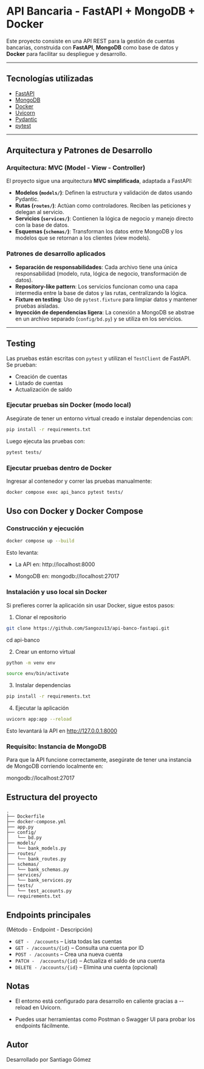 # API Bancaria - FastAPI + MongoDB + Docker

Este proyecto consiste en una API REST para la gestión de cuentas bancarias, construida con **FastAPI**, **MongoDB** como base de datos y **Docker** para facilitar su despliegue y desarrollo.

---

## Tecnologías utilizadas

- [FastAPI](https://fastapi.tiangolo.com/)
- [MongoDB](https://www.mongodb.com/)
- [Docker](https://www.docker.com/)
- [Uvicorn](https://www.uvicorn.org/)
- [Pydantic](https://docs.pydantic.dev/)
- [pytest](https://docs.pytest.org/)

---

## Arquitectura y Patrones de Desarrollo

### Arquitectura: **MVC (Model - View - Controller)**

El proyecto sigue una arquitectura **MVC simplificada**, adaptada a FastAPI:

- **Modelos (`models/`)**: Definen la estructura y validación de datos usando Pydantic.
- **Rutas (`routes/`)**: Actúan como controladores. Reciben las peticiones y delegan al servicio.
- **Servicios (`services/`)**: Contienen la lógica de negocio y manejo directo con la base de datos.
- **Esquemas (`schemas/`)**: Transforman los datos entre MongoDB y los modelos que se retornan a los clientes (view models).


### Patrones de desarrollo aplicados

- **Separación de responsabilidades**: Cada archivo tiene una única responsabilidad (modelo, ruta, lógica de negocio, transformación de datos).
- **Repository-like pattern**: Los servicios funcionan como una capa intermedia entre la base de datos y las rutas, centralizando la lógica.
- **Fixture en testing**: Uso de `pytest.fixture` para limpiar datos y mantener pruebas aisladas.
- **Inyección de dependencias ligera**: La conexión a MongoDB se abstrae en un archivo separado (`config/bd.py`) y se utiliza en los servicios.


---


## Testing

Las pruebas están escritas con `pytest` y utilizan el `TestClient` de FastAPI. Se prueban:

- Creación de cuentas
- Listado de cuentas
- Actualización de saldo

### Ejecutar pruebas sin Docker (modo local)

Asegúrate de tener un entorno virtual creado e instalar dependencias con:

```bash
pip install -r requirements.txt
``` 

Luego ejecuta las pruebas con:

```bash
pytest tests/
``` 

### Ejecutar pruebas dentro de Docker

Ingresar al contenedor y correr las pruebas manualmente:

```bash
docker compose exec api_banco pytest tests/
``` 

## Uso con Docker y Docker Compose

### Construcción y ejecución

```bash
docker compose up --build
``` 

Esto levanta:

- La API en: http://localhost:8000

- MongoDB en: mongodb://localhost:27017

### Instalación y uso local sin Docker

Si prefieres correr la aplicación sin usar Docker, sigue estos pasos:

1. Clonar el repositorio

```bash
git clone https://github.com/Sangozu13/api-banco-fastapi.git
``` 

cd api-banco

2. Crear un entorno virtual

```bash
python -m venv env
``` 

```bash
source env/bin/activate
``` 

3. Instalar dependencias

```bash
pip install -r requirements.txt
``` 

4. Ejecutar la aplicación

```bash
uvicorn app:app --reload
``` 

Esto levantará la API en http://127.0.0.1:8000

### Requisito: Instancia de MongoDB

Para que la API funcione correctamente, asegúrate de tener una instancia de MongoDB corriendo localmente en:

mongodb://localhost:27017


## Estructura del proyecto

```plaintext
.
├── Dockerfile
├── docker-compose.yml
├── app.py
├── config/
│   └── bd.py
├── models/
│   └── bank_models.py
├── routes/
│   └── bank_routes.py
├── schemas/
│   └── bank_schemas.py
├── services/
│   └── bank_services.py
├── tests/
│   └── test_accounts.py
└── requirements.txt
```

## Endpoints principales

(Método - Endpoint - Descripción)

- `GET -  /accounts` – Lista todas las cuentas  
- `GET - /accounts/{id}` – Consulta una cuenta por ID  
- `POST - /accounts` – Crea una nueva cuenta  
- `PATCH -  /accounts/{id}` – Actualiza el saldo de una cuenta  
- `DELETE - /accounts/{id}` – Elimina una cuenta (opcional)  


## Notas
- El entorno está configurado para desarrollo en caliente gracias a --reload en Uvicorn.

- Puedes usar herramientas como Postman o Swagger UI para probar los endpoints fácilmente.

## Autor

Desarrollado por Santiago Gómez